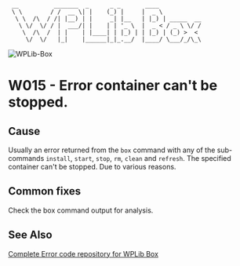 ```
 __          _______  _      _ _       ____
 \ \        / /  __ \| |    (_) |     |  _ \
  \ \  /\  / /| |__) | |     _| |__   | |_) | _____  __
   \ \/  \/ / |  ___/| |    | | '_ \  |  _ < / _ \ \/ /
    \  /\  /  | |    | |____| | |_) | | |_) | (_) >  <
     \/  \/   |_|    |______|_|_.__/  |____/ \___/_/\_\
```

![WPLib-Box](https://github.com/wplib/box-scripts/blob/master/WPLib-Box-100x.png)

# W015 - Error container can't be stopped.

## Cause
Usually an error returned from the `box` command with any of the sub-commands `install`, `start`, `stop`, `rm`, `clean` and `refresh`.
The specified container can't be stopped. Due to various reasons.

## Common fixes
Check the box command output for analysis.

### 


## See Also
[Complete Error code repository for WPLib Box](https://github.com/wplib/box-scripts/tree/master/docs/errors)

